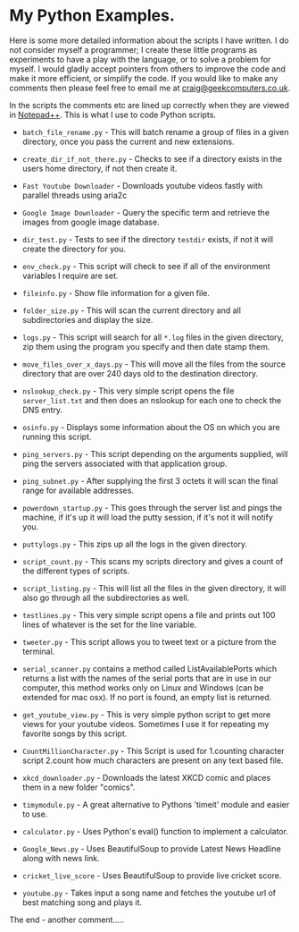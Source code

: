 
# My Python Examples.

Here is some more detailed information about the scripts I have written.  I do not consider myself a programmer; I create these little programs as experiments to have a play with the language, or to solve a problem for myself.  I would gladly accept pointers from others to improve the code and make it more efficient, or simplify the code.  If you would like to make any comments then please feel free to email me at craig@geekcomputers.co.uk.

In the scripts the comments etc are lined up correctly when they are viewed in [Notepad++](https://notepad-plus-plus.org/). This is what I use to code Python scripts.

- `batch_file_rename.py` - This will batch rename a group of files in a given directory, once you pass the current and new extensions.

- `create_dir_if_not_there.py` - Checks to see if a directory exists in the users home directory, if not then create it.

- `Fast Youtube Downloader` - Downloads youtube videos fastly with parallel threads using aria2c

- `Google Image Downloader` - Query the specific term and retrieve the images from google image database.

- `dir_test.py` - Tests to see if the directory `testdir` exists, if not it will create the directory for you.

- `env_check.py` - This script will check to see if all of the environment variables I require are set.

- `fileinfo.py` - Show file information for a given file.

- `folder_size.py` - This will scan the current directory and all subdirectories and display the size.

- `logs.py` - This script will search for all `*.log` files in the given directory, zip them using the program you specify and then date stamp them.

- `move_files_over_x_days.py` - This will move all the files from the source directory that are over 240 days old to the destination directory.

- `nslookup_check.py` - This very simple script opens the file `server_list.txt` and then does an nslookup for each one to check the DNS entry.

- `osinfo.py` - Displays some information about the OS on which you are running this script.

- `ping_servers.py` - This script depending on the arguments supplied, will ping the servers associated with that application group.

- `ping_subnet.py` - After supplying the first 3 octets it will scan the final range for available addresses.

- `powerdown_startup.py` - This goes through the server list and pings the machine, if it's up it will load the putty session, if it's not it will notify you.

- `puttylogs.py` -  This zips up all the logs in the given directory.

- `script_count.py` - This scans my scripts directory and gives a count of the different types of scripts.

- `script_listing.py` - This will list all the files in the given directory, it will also go through all the subdirectories as well.

- `testlines.py` - This very simple script opens a file and prints out 100 lines of whatever is the set for the line variable.

- `tweeter.py` - This script allows you to tweet text or a picture from the terminal.

- `serial_scanner.py` contains a method called ListAvailablePorts which returns a list with the names of the serial ports that are in use in our computer, this method works only on Linux and Windows (can be extended for mac osx). If no port is found, an empty list is returned.

- `get_youtube_view.py` - This is very simple python script to get more views for your youtube videos. Sometimes I use it for repeating my favorite songs by this script.

- `CountMillionCharacter.py` - This Script is used for 1.counting character script 2.count how much characters are present on any text based file.

- `xkcd_downloader.py` - Downloads the latest XKCD comic and places them in a new folder "comics".

- `timymodule.py` - A great alternative to Pythons 'timeit' module and easier to use.

- `calculator.py` - Uses Python's eval() function to implement a calculator.

- `Google_News.py` - Uses BeautifulSoup to provide Latest News Headline along with news link.

- `cricket_live_score` - Uses BeautifulSoup to provide live cricket score.

- `youtube.py` - Takes input a song name and fetches the youtube url of best matching song and plays it.

The end - another comment.....
